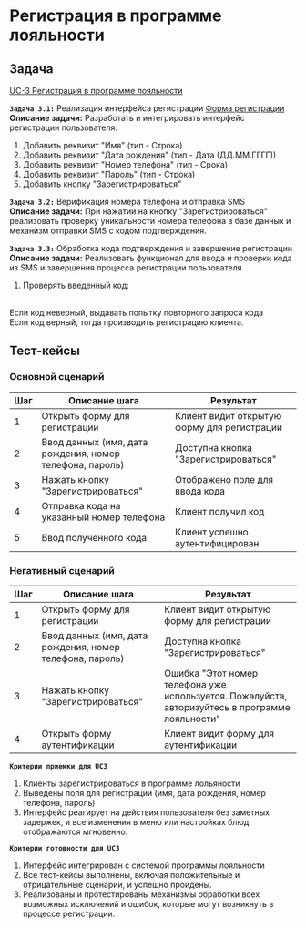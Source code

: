 # Регистрация в программе лояльности

## Задача

[UC-3 Регистрация в программе лояльности](../req.md#uc3)

**`Задача 3.1:`** Реализация интерфейса регистрации [Форма регистрации](../uix.md#wf5)
<br>
**Описание задачи:** Разработать и интегрировать интерфейс регистрации пользователя:

1. Добавить реквизит "Имя" (тип - Строка)
2. Добавить реквизит "Дата рождения" (тип - Дата (ДД.ММ.ГГГГ))
3. Добавить реквизит "Номер телефона" (тип - Срока)
4. Добавить реквизит "Пароль" (тип - Строка)
5. Добавить кнопку "Зарегистрироваться"

**`Задача 3.2:`** Верификация номера телефона и отправка SMS
<br>
**Описание задачи:** При нажатии на кнопку "Зарегистрироваться" реализовать проверку уникальности номера телефона в базе данных и механизм отправки SMS с кодом подтверждения. 

**`Задача 3.3:`** Обработка кода подтверждения и завершение регистрации
<br>
**Описание задачи:** Реализовать функционал для ввода и проверки кода из SMS и завершения процесса регистрации пользователя.

1. Проверять введенный код:
<br>
Если код неверный, выдавать попытку повторного запроса кода
<br>
Если код верный, тогда производить регистрацию клиента. 

## Тест-кейсы

###  Основной сценарий

| Шаг | Описание шага                                               | Результат                                       |
|-----|-------------------------------------------------------------|-------------------------------------------------|
| 1   | Открыть форму для регистрации                               | Клиент видит открытую форму для регистрации     |
| 2   | Ввод данных (имя, дата рождения, номер телефона, пароль)    | Доступна кнопка "Зарегистрироваться"            |
| 3   | Нажать кнопку "Зарегистрироваться"                          | Отображено поле для ввода кода                  |
| 4   | Отправка кода на указанный номер телефона                   | Клиент получил код                              |
| 5   | Ввод полученного кода                                       | Клиент успешно аутентифицирован                 |

### Негативный сценарий

| Шаг | Описание шага                                               | Результат                                       |
|-----|-------------------------------------------------------------|-------------------------------------------------|
| 1   | Открыть форму для регистрации                               | Клиент видит открытую форму для регистрации     |
| 2   | Ввод данных (имя, дата рождения, номер телефона, пароль)    | Доступна кнопка "Зарегистрироваться"            |
| 3   | Нажать кнопку "Зарегистрироваться"                          | Ошибка "Этот номер телефона уже используется. Пожалуйста, авторизуйтесь в программе лояльности"                |
| 4   | Открыть форму аутентификации                        | Клиент видит форму для аутентификации                   |

**`Критерии приемки для UC3`**

1. Клиенты зарегистрироваться в программе лольяности 
2. Выведены поля для регистрации (имя, дата рождения, номер телефона, пароль) 
3. Интерфейс реагирует на действия пользователя без заметных задержек, и все изменения в меню или настройках блюд отображаются мгновенно.

**`Критерии готовности для UC3`**

1. Интерфейс интегрирован с системой программы лояльности
2. Все тест-кейсы выполнены, включая положительные и отрицательные сценарии, и успешно пройдены.
3. Реализованы и протестированы механизмы обработки всех возможных исключений и ошибок, которые могут возникнуть в процессе регистрации. 
